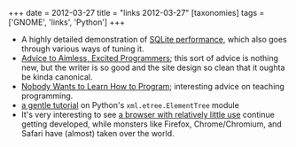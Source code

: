 +++
date = 2012-03-27
title = "links 2012-03-27"
[taxonomies]
tags = ['GNOME', 'links', 'Python']
+++

-   A highly detailed demonstration of [SQLite performance], which also
    goes through various ways of tuning it.
-   [Advice to Aimless, Excited Programmers]; this sort of advice is
    nothing new, but the writer is so good and the site design so clean
    that it oughta be kinda canonical.
-   [Nobody Wants to Learn How to Program]; interesting advice on
    teaching programming.
-   [a gentle tutorial] on Python's `xml.etree.ElementTree` module
-   It's very interesting to see [a browser with relatively little use]
    continue getting developed, while monsters like Firefox,
    Chrome/Chromium, and Safari have (almost) taken over the world.

  [SQLite performance]: http://stackoverflow.com/q/1711631/321731
  [Advice to Aimless, Excited Programmers]: http://prog21.dadgum.com/80.html
  [Nobody Wants to Learn How to Program]: http://inventwithpython.com/blog/2012/03/03/nobody-wants-to-learn-how-to-program/
  [a gentle tutorial]: http://eli.thegreenplace.net/2012/03/15/processing-xml-in-python-with-elementtree/
  [a browser with relatively little use]: http://blogs.gnome.org/xan/2012/03/26/web-its-whats-for-dinner/
